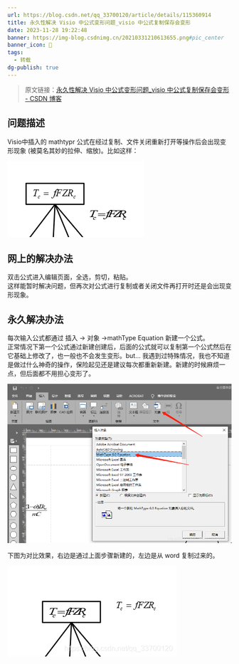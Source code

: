 ```yaml
---
url: https://blog.csdn.net/qq_33700120/article/details/115360914
title: 永久性解决 Visio 中公式变形问题_visio 中公式复制保存会变形
date: 2023-11-28 19:22:48
banner: https://img-blog.csdnimg.cn/20210331210613655.png#pic_center
banner_icon: 🔖
tags:
  - 转载
dg-publish: true
---
```

> 原文链接：[永久性解决 Visio 中公式变形问题_visio 中公式复制保存会变形 - CSDN 博客]( https://blog.csdn.net/qq_33700120/article/details/115360914)

## 问题描述

Visio中插入的 mathtypr 公式在经过复制、文件关闭重新打开等操作后会出现变形现象 (被莫名其妙的拉伸、缩放)。比如这样：  

![](../../Z-Others/assets/20210331210613655.png)

## 网上的解决办法

双击公式进入编辑页面，全选，剪切，粘贴。  
这样能暂时解决问题，但再次对公式进行复制或者关闭文件再打开时还是会出现变形现象。

## 永久解决办法

每次输入公式都通过 插入 -> 对象 ->mathType Equation 新建一个公式。  
正常情况下第一个公式通过新建创建后，后面的公式就可以复制第一个公式然后在它基础上修改了，也一般也不会发生变形。but… 我遇到过特殊情况，我也不知道是做过什么神奇的操作，保险起见还是建议每次都重新新建。新建的时候麻烦一点，但后面都不用担心变形了。  

![](../../Z-Others/assets/20210331211312223.png)

  
下图为对比效果，右边是通过上面步骤新建的，左边是从 word 复制过来的。  

![](../../Z-Others/assets/20210331211616936.png)